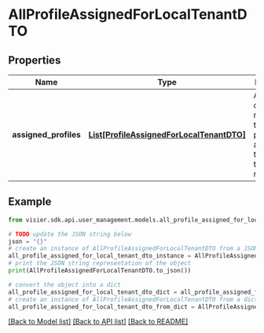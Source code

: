 # AllProfileAssignedForLocalTenantDTO


## Properties

Name | Type | Description | Notes
------------ | ------------- | ------------- | -------------
**assigned_profiles** | [**List[ProfileAssignedForLocalTenantDTO]**](ProfileAssignedForLocalTenantDTO.md) | A list of objects representing the user profiles assigned to the user and their validity range. | [optional] 

## Example

```python
from visier.sdk.api.user_management.models.all_profile_assigned_for_local_tenant_dto import AllProfileAssignedForLocalTenantDTO

# TODO update the JSON string below
json = "{}"
# create an instance of AllProfileAssignedForLocalTenantDTO from a JSON string
all_profile_assigned_for_local_tenant_dto_instance = AllProfileAssignedForLocalTenantDTO.from_json(json)
# print the JSON string representation of the object
print(AllProfileAssignedForLocalTenantDTO.to_json())

# convert the object into a dict
all_profile_assigned_for_local_tenant_dto_dict = all_profile_assigned_for_local_tenant_dto_instance.to_dict()
# create an instance of AllProfileAssignedForLocalTenantDTO from a dict
all_profile_assigned_for_local_tenant_dto_from_dict = AllProfileAssignedForLocalTenantDTO.from_dict(all_profile_assigned_for_local_tenant_dto_dict)
```
[[Back to Model list]](../README.md#documentation-for-models) [[Back to API list]](../README.md#documentation-for-api-endpoints) [[Back to README]](../README.md)


